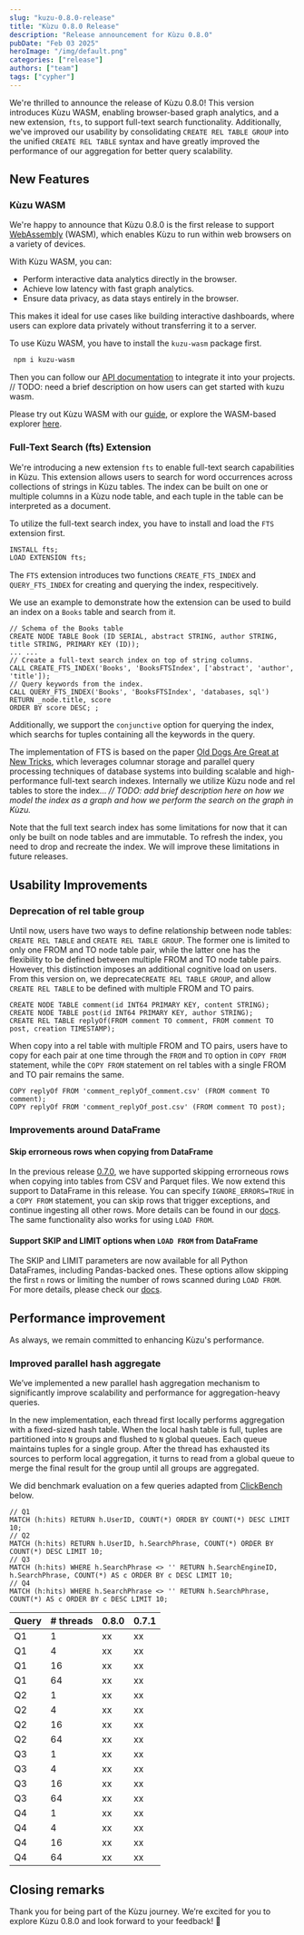 ```yaml
---
slug: "kuzu-0.8.0-release"
title: "Kùzu 0.8.0 Release"
description: "Release announcement for Kùzu 0.8.0"
pubDate: "Feb 03 2025"
heroImage: "/img/default.png"
categories: ["release"]
authors: ["team"]
tags: ["cypher"]
---
```


We're thrilled to announce the release of Kùzu 0.8.0! 
This version introduces Kùzu WASM, enabling browser-based graph analytics, and a new extension, `fts`, to support full-text search functionality. 
Additionally, we've improved our usability by consolidating `CREATE REL TABLE GROUP` into the unified `CREATE REL TABLE` syntax and have greatly improved the performance of our aggregation for better query scalability.

## New Features
### Kùzu WASM
We're happy to announce that Kùzu 0.8.0 is the first release to support [WebAssembly](https://webassembly.org/) (WASM), which enables Kùzu to run within web browsers on a variety of devices.

With Kùzu WASM, you can:
- Perform interactive data analytics directly in the browser.
- Achieve low latency with fast graph analytics.
- Ensure data privacy, as data stays entirely in the browser.

This makes it ideal for use cases like building interactive dashboards, where users can explore data privately without transferring it to a server.

To use Kùzu WASM, you have to install the `kuzu-wasm` package first.
```bash
 npm i kuzu-wasm
 ```

Then you can follow our [API documentation](xx) to integrate it into your projects.
// TODO: need a brief description on how users can get started with kuzu wasm.

Please try out Kùzu WASM with our [guide](xxx), or explore the WASM-based explorer [here](xxx).

### Full-Text Search (fts) Extension
We're introducing a new extension `fts` to enable full-text search capabilities in Kùzu.
This extension allows users to search for word occurrences across collections of strings in Kùzu tables.
The index can be built on one or multiple columns in a Kùzu node table, and each tuple in the table can be interpreted as a document.

To utilize the full-text search index, you have to install and load the `FTS` extension first.
```sql
INSTALL fts;
LOAD EXTENSION fts;
```

The `FTS` extension introduces two functions `CREATE_FTS_INDEX` and `QUERY_FTS_INDEX` for creating and querying the index, respecitively.

We use an example to demonstrate how the extension can be used to build an index on a `Books` table and search from it.
```cypher
// Schema of the Books table
CREATE NODE TABLE Book (ID SERIAL, abstract STRING, author STRING, title STRING, PRIMARY KEY (ID));
... ...
// Create a full-text search index on top of string columns.
CALL CREATE_FTS_INDEX('Books', 'BooksFTSIndex', ['abstract', 'author', 'title']);
// Query keywords from the index.
CALL QUERY_FTS_INDEX('Books', 'BooksFTSIndex', 'databases, sql') 
RETURN _node.title, score
ORDER BY score DESC; ;
```

Additionally, we support the `conjunctive` option for querying the index, which searchs for tuples containing all the keywords in the query.

The implementation of FTS is based on the paper [Old Dogs Are Great at New Tricks](https://www.duckdb.org/pdf/SIGIR2014-column-stores-ir-prototyping.pdf), which leverages columnar storage and parallel query processing techniques of database systems into building scalable and high-performance full-text search indexes.
Internally we utilize Kùzu node and rel tables to store the index...
*// TODO: add brief description here on how we model the index as a graph and how we perform the search on the graph in Kùzu.*

Note that the full text search index has some limitations for now that it can only be built on node tables and are immutable. To refresh the index, you need to drop and recreate the index. We will improve these limitations in future releases.

## Usability Improvements
### Deprecation of rel table group
Until now, users have two ways to define relationship between node tables: `CREATE REL TABLE` and `CREATE REL TABLE GROUP`.
The former one is limited to only one FROM and TO node table pair, while the latter one has the flexibility to be defined between multiple FROM and TO node table pairs.
However, this distinction imposes an additional cognitive load on users.
From this version on, we deprecate`CREATE REL TABLE GROUP`, and allow `CREATE REL TABLE` to be defined with multiple FROM and TO pairs.
```cypher
CREATE NODE TABLE comment(id INT64 PRIMARY KEY, content STRING);
CREATE NODE TABLE post(id INT64 PRIMARY KEY, author STRING);
CREATE REL TABLE replyOf(FROM comment TO comment, FROM comment TO post, creation TIMESTAMP);
```

When copy into a rel table with multiple FROM and TO pairs, users have to copy for each pair at one time through the `FROM` and `TO` option in `COPY FROM` statement, while the `COPY FROM` statement on rel tables with a single FROM and TO pair remains the same.
```cypher
COPY replyOf FROM 'comment_replyOf_comment.csv' (FROM comment TO comment);
COPY replyOf FROM 'comment_replyOf_post.csv' (FROM comment TO post);
```

### Improvements around DataFrame
#### Skip errorneous rows when copying from DataFrame
In the previous release [0.7.0](http://localhost:4321/post/kuzu-0.7.0-release/#allow-skipping-erroneous-rows-during-copyload-from), we have supported skipping errorneous rows when copying into tables from CSV and Parquet files. We now extend this support to DataFrame in this release.
You can specify `IGNORE_ERRORS=TRUE` in a `COPY FROM` statement, you can skip rows that trigger exceptions, and continue ingesting all other rows.
More details can be found in our [docs](xxx). The same functionality also works for using `LOAD FROM`.

#### Support SKIP and LIMIT options when `LOAD FROM` from DataFrame
The SKIP and LIMIT parameters are now available for all Python DataFrames, including Pandas-backed ones. These options allow skipping the first `n` rows or limiting the number of rows scanned during `LOAD FROM`. For more details, please check our [docs](xxx).

## Performance improvement
As always, we remain committed to enhancing Kùzu's performance.
### Improved parallel hash aggregate
We’ve implemented a new parallel hash aggregation mechanism to significantly improve scalability and performance for aggregation-heavy queries.

In the new implementation, each thread first locally performs aggregation with a fixed-sized hash table.
When the local hash table is full, tuples are partitioned into `N` groups and flushed to `N` global queues. Each queue maintains tuples for a single group.
After the thread has exhausted its sources to perform local aggregation, it turns to read from a global queue to merge the final result for the group until all groups are aggregated.

We did benchmark evaluation on a few queries adapted from [ClickBench](https://benchmark.clickhouse.com) below.

```cypher
// Q1
MATCH (h:hits) RETURN h.UserID, COUNT(*) ORDER BY COUNT(*) DESC LIMIT 10;
// Q2
MATCH (h:hits) RETURN h.UserID, h.SearchPhrase, COUNT(*) ORDER BY COUNT(*) DESC LIMIT 10;
// Q3
MATCH (h:hits) WHERE h.SearchPhrase <> '' RETURN h.SearchEngineID, h.SearchPhrase, COUNT(*) AS c ORDER BY c DESC LIMIT 10;
// Q4
MATCH (h:hits) WHERE h.SearchPhrase <> '' RETURN h.SearchPhrase, COUNT(*) AS c ORDER BY c DESC LIMIT 10;
```

| Query | # threads | 0.8.0 | 0.7.1 |
| ----- | --------- | ----- | ----- |
| Q1 | 1 | xx | xx |
| Q1 | 4 | xx | xx |
| Q1 | 16 | xx | xx |
| Q1 | 64 | xx | xx |
| Q2 | 1 | xx | xx |
| Q2 | 4 | xx | xx |
| Q2 | 16 | xx | xx |
| Q2 | 64 | xx | xx |
| Q3 | 1 | xx | xx |
| Q3 | 4 | xx | xx |
| Q3 | 16 | xx | xx |
| Q3 | 64 | xx | xx |
| Q4 | 1 | xx | xx |
| Q4 | 4 | xx | xx |
| Q4 | 16 | xx | xx |
| Q4 | 64 | xx | xx |

## Closing remarks
Thank you for being part of the Kùzu journey. We’re excited for you to explore Kùzu 0.8.0 and look forward to your feedback! 🎉
